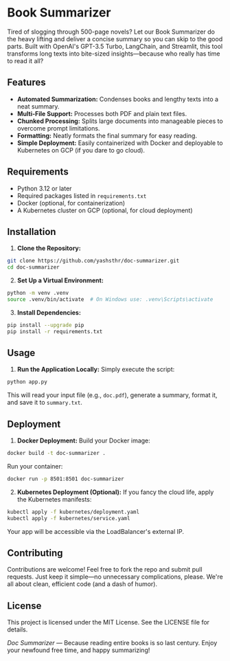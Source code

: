 # Book Summarizer

Tired of slogging through 500-page novels? Let our Book Summarizer do the heavy lifting and deliver a concise summary so you can skip to the good parts. Built with OpenAI's GPT-3.5 Turbo, LangChain, and Streamlit, this tool transforms long texts into bite-sized insights—because who really has time to read it all?

## Features

* **Automated Summarization:** Condenses books and lengthy texts into a neat summary.
* **Multi-File Support:** Processes both PDF and plain text files.
* **Chunked Processing:** Splits large documents into manageable pieces to overcome prompt limitations.
* **Formatting:** Neatly formats the final summary for easy reading.
* **Simple Deployment:** Easily containerized with Docker and deployable to Kubernetes on GCP (if you dare to go cloud).

## Requirements

* Python 3.12 or later
* Required packages listed in `requirements.txt`
* Docker (optional, for containerization)
* A Kubernetes cluster on GCP (optional, for cloud deployment)

## Installation

1. **Clone the Repository:**

```bash
git clone https://github.com/yashsthr/doc-summarizer.git
cd doc-summarizer
```

2. **Set Up a Virtual Environment:**

```bash
python -m venv .venv
source .venv/bin/activate  # On Windows use: .venv\Scripts\activate
```

3. **Install Dependencies:**

```bash
pip install --upgrade pip
pip install -r requirements.txt
```

## Usage

1. **Run the Application Locally:**
   Simply execute the script:

```bash
python app.py
```

This will read your input file (e.g., `doc.pdf`), generate a summary, format it, and save it to `summary.txt`.

## Deployment

1. **Docker Deployment:**
   Build your Docker image:

```bash
docker build -t doc-summarizer .
```

Run your container:

```bash
docker run -p 8501:8501 doc-summarizer
```

2. **Kubernetes Deployment (Optional):**
   If you fancy the cloud life, apply the Kubernetes manifests:

```bash
kubectl apply -f kubernetes/deployment.yaml
kubectl apply -f kubernetes/service.yaml
```

Your app will be accessible via the LoadBalancer's external IP.

## Contributing

Contributions are welcome! Feel free to fork the repo and submit pull requests. Just keep it simple—no unnecessary complications, please. We're all about clean, efficient code (and a dash of humor).

## License

This project is licensed under the MIT License. See the LICENSE file for details.

*Doc Summarizer* — Because reading entire books is so last century. Enjoy your newfound free time, and happy summarizing!
